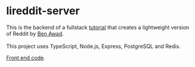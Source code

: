 # lireddit-server

This is the backend of a fullstack [tutorial](https://www.youtube.com/watch?v=I6ypD7qv3Z8) that creates a lightweight version of Reddit by [Ben Awad](https://github.com/benawad/).
<br><br>This project uses TypeScript, Node.js, Express, PostgreSQL and Redis.

[Front end code](https://github.com/MeganSteenkamp/lireddit-web). 
